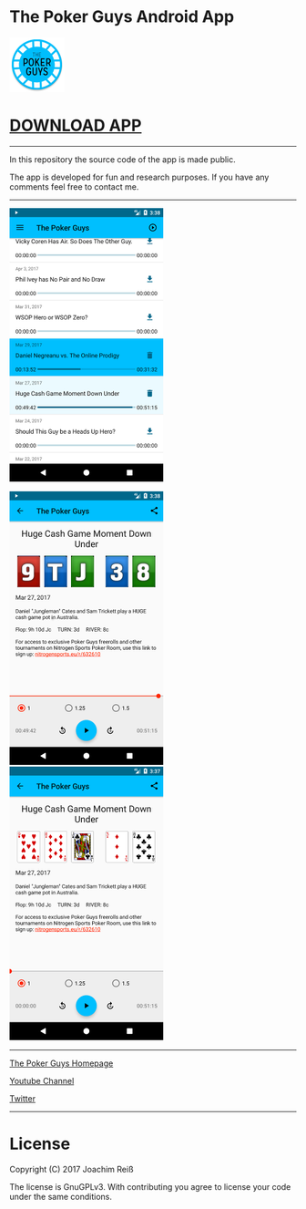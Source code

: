 The Poker Guys Android App
=======================


![Logo](https://github.com/JoachimR/ThePokerGuys/raw/master/app/src/main/res/mipmap-xhdpi/ic_launcher.png)
# [DOWNLOAD APP](https://github.com/JoachimR/ThePokerGuys/raw/master/app-release_1.0.apk)


***


In this repository the source code of the app is made public.

The app is developed for fun and research purposes. 
If you have any comments feel free to contact me.


***

![Screenshot01](https://github.com/JoachimR/ThePokerGuys/raw/master/Screenshots/01.png)

![Screenshot02](https://github.com/JoachimR/ThePokerGuys/raw/master/Screenshots/02.png)
![Screenshot03](https://github.com/JoachimR/ThePokerGuys/raw/master/Screenshots/03.png)

***


[The Poker Guys Homepage](http://thepokerguys.net)

[Youtube Channel](http://www.youtube.com/channel/UCzdWmtdNFKd27AcUmwe4ZCA)

[Twitter](http://twitter.com/2PokerGuys)

***

# License
Copyright (C) 2017 Joachim Reiß

The license is GnuGPLv3. With contributing you agree to license your code under the same conditions.